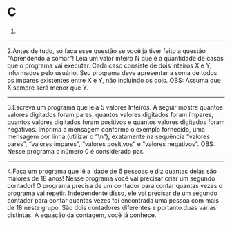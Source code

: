 # C
1.
***
2.Antes de tudo, só faça esse questão se você já tiver feito a questão "Aprendendo a somar"! Leia um valor inteiro N que é a quantidade de casos que o programa vai executar. Cada caso consiste de dois inteiros X e Y, informados pelo usuário. Seu programa deve apresentar a soma de todos os ímpares existentes entre X e Y, não incluindo os dois. OBS: Assuma que X sempre será menor que Y.
***
3.Escreva um programa que leia 5 valores Inteiros. A seguir mostre quantos valores digitados foram pares, quantos valores digitados foram ímpares, quantos valores digitados foram positivos e quantos valores digitados foram negativos. Imprima a mensagem conforme o exemplo fornecido, uma mensagem por linha (utilizar o “\n”), exatamente na sequência “valores pares”, “valores impares”, “valores positivos” e “valores negativos”. OBS: Nesse programa o número 0 é considerado par.
***
4.Faça um programa que lê a idade de 6 pessoas e diz quantas delas são maiores de 18 anos! Nesse programa você vai precisar criar um segundo contador! O programa precisa de um contador para contar quantas vezes o programa vai repetir. Independente disso, ele vai precisar de um segundo contador para contar quantas vezes foi encontrada uma pessoa com mais de 18 neste grupo. São dois contadores diferentes e portanto duas várias distintas. A equação da contagem, você já conhece.
